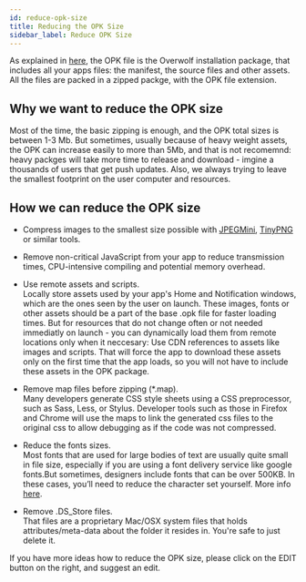 ```yaml
---
id: reduce-opk-size
title: Reducing the OPK Size
sidebar_label: Reduce OPK Size
---
```


As explained in [here](../start/sdk-introduction#opk-package), the OPK file is the Overwolf installation package, that includes all your apps files:  the manifest, the source files and other assets. All the files are packed in a zipped packge, with the OPK file extension.

## Why we want to reduce the OPK size

Most of the time, the basic zipping is enough, and the OPK total sizes is between 1-3 Mb. But sometimes, usually because of heavy weight assets, the OPK can increase easily to more than 5Mb, and that is not recomemnd: heavy packges will take more time to release and download - imgine a thousands of users that get push updates. Also, we always trying to leave the smallest footprint on the user computer and resources. 

## How we can reduce the OPK size
 
* Compress images to the smallest size possible with [JPEGMini](https://www.jpegmini.com/), [TinyPNG](https://tinypng.com/) or similar tools.

* Remove non-critical JavaScript from your app to reduce transmission times, CPU-intensive compiling and potential memory overhead.

* Use remote assets and scripts.  
  Locally store assets used by your app's Home and Notification windows, which are the ones seen by the user on launch. These images, fonts or other assets should be a part of the base .opk file for faster loading times. But for resources that do not change often or not needed immediatly on launch - you can dynamically load them from remote locations only when it neccesary: Use CDN references to assets like images and scripts. That will force the app to download these assets only on the first time that the app loads, so you will not have to include these assets in the OPK package.
  
* Remove map files before zipping (*.map).  
  Many developers generate CSS style sheets using a CSS preprocessor, such as Sass, Less, or Stylus. Developer tools such as those in Firefox and Chrome will use the maps to link the generated css files to the original css to allow debugging as if the code was not compressed.

* Reduce the fonts sizes.  
  Most fonts that are used for large bodies of text are usually quite small in file size, especially if you are using a font delivery service like google fonts.But sometimes, designers include fonts that can be over 500KB. In these cases, you’ll need to reduce the character set yourself. More info [here](https://parall.ax/blog/view/3072/tutorial-reducing-the-file-size-of-custom-web-fonts).

* Remove .DS_Store files.  
  That files are a proprietary Mac/OSX system files that holds attributes/meta-data about the folder it resides in. You're safe to just delete it.

If you have more ideas how to reduce the OPK size, please click on the EDIT button on the right, and suggest an edit.